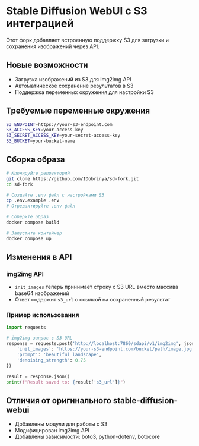 # Stable Diffusion WebUI с S3 интеграцией

Этот форк добавляет встроенную поддержку S3 для загрузки и сохранения изображений через API.

## Новые возможности

- Загрузка изображений из S3 для img2img API
- Автоматическое сохранение результатов в S3  
- Поддержка переменных окружения для настройки S3

## Требуемые переменные окружения

```bash
S3_ENDPOINT=https://your-s3-endpoint.com
S3_ACCESS_KEY=your-access-key
S3_SECRET_ACCESS_KEY=your-secret-access-key
S3_BUCKET=your-bucket-name
```

## Сборка образа

```bash
# Клонируйте репозиторий
git clone https://github.com/IDobrinya/sd-fork.git
cd sd-fork

# Создайте .env файл с настройками S3
cp .env.example .env
# Отредактируйте .env файл

# Соберите образ
docker compose build

# Запустите контейнер
docker compose up
```

## Изменения в API

### img2img API
- `init_images` теперь принимает строку с S3 URL вместо массива base64 изображений
- Ответ содержит `s3_url` с ссылкой на сохраненный результат

### Пример использования

```python
import requests

# img2img запрос с S3 URL
response = requests.post('http://localhost:7860/sdapi/v1/img2img', json={
    'init_images': 'https://your-s3-endpoint.com/bucket/path/image.jpg',
    'prompt': 'beautiful landscape',
    'denoising_strength': 0.75
})

result = response.json()
print(f"Result saved to: {result['s3_url']}")
```

## Отличия от оригинального stable-diffusion-webui

- Добавлены модули для работы с S3
- Модифицирован img2img API
- Добавлены зависимости: boto3, python-dotenv, botocore